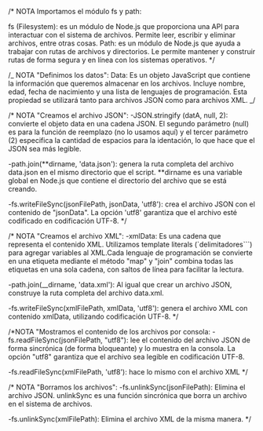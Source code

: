 /\* NOTA Importamos el módulo fs y path:

fs (Filesystem): es un módulo de Node.js que proporciona una API para interactuar con el sistema de archivos.
Permite leer, escribir y eliminar archivos, entre otras cosas.
Path: es un módulo de Node.js que ayuda a trabajar con rutas de archivos y directorios.
Le permite mantener y construir rutas de forma segura y en línea con los sistemas operativos. \*/

/_ NOTA "Definimos los datos":
Data: Es un objeto JavaScript que contiene la información que queremos almacenar en los archivos.
Incluye nombre, edad, fecha de nacimiento y una lista de lenguajes de programación.
Esta propiedad se utilizará tanto para archivos JSON como para archivos XML. _/

/\* NOTA "Creamos el archivo JSON":
-JSON.stringify (datA, null, 2): convierte el objeto data en una cadena JSON.
El segundo parámetro (null) es para la función de reemplazo (no lo usamos aquí) y el tercer parámetro (2) especifica
la cantidad de espacios para la identación, lo que hace que el JSON sea más legible.

-path.join(**dirname, 'data.json'): genera la ruta completa del archivo data.json en el mismo directorio que
el script. **dirname es una variable global en Node.js que contiene el directorio del archivo que se está creando.

-fs.writeFileSync(jsonFilePath, jsonData, 'utf8'): crea el archivo JSON con el contenido de "jsonData".
La opción 'utf8' garantiza que el archivo esté codificado en codificación UTF-8.
\*/

/\*
NOTA "Creamos el archivo XML":
-xmlData: Es una cadena que representa el contenido XML. Utilizamos template literals (`delimitadores```) para agregar variables
al XML.Cada lenguaje de programación se convierte en una etiqueta <language> mediante
el método "map" y "join" combina todas las etiquetas en una sola cadena, con saltos de línea para facilitar la lectura.

-path.join(\_\_dirname, 'data.xml'): Al igual que crear un archivo JSON, construye la ruta completa del archivo data.xml.

-fs.writeFileSync(xmlFilePath, xmlData, 'utf8'): genera el archivo XML con contenido xmlData, utilizando codificación UTF-8.
\*/

/\*NOTA "Mostramos el contenido de los archivos por consola:
-fs.readFileSync(jsonFilePath, "utf8"): lee el contenido del archivo JSON de forma sincrónica (de forma bloqueante) y
lo muestra en la consola. La opción "utf8" garantiza que el archivo sea legible en codificación UTF-8.

-fs.readFileSync(xmlFilePath, 'utf8'): hace lo mismo con el archivo XML \*/

/\*
NOTA "Borramos los archivos":
-fs.unlinkSync(jsonFilePath): Elimina el archivo JSON. unlinkSync es una función sincrónica que borra un archivo en el sistema
de archivos.

-fs.unlinkSync(xmlFilePath): Elimina el archivo XML de la misma manera.
\*/
